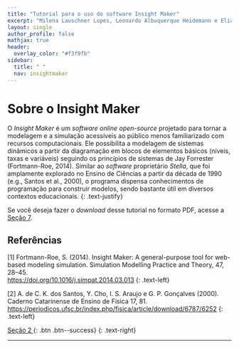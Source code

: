 ```yaml
---
title: "Tutorial para o uso do software Insight Maker"
excerpt: "Milena Lauschner Lopes, Leonardo Albuquerque Heidemann e Eliane Angela Veit"
layout: single
author_profile: false
mathjax: true
header:
  overlay_color: "#f3f9fb"
sidebar:
  title: " "
  nav: insightmaker
---
```


# Sobre o Insight Maker

O _Insight Maker_ é um _software online open-source_ projetado para tornar a modelagem e a simulação acessíveis ao público menos familiarizado com recursos computacionais. Ele possibilita a modelagem de sistemas dinâmicos a partir da diagramação em blocos de elementos básicos (níveis, taxas e variáveis) seguindo os princípios de sistemas de Jay Forrester (Fortmann-Roe, 2014). Similar ao _software_ proprietário _Stella_, que foi amplamente explorado no Ensino de Ciências a partir da década de 1990 (e.g., Santos et al., 2000), o programa dispensa conhecimentos de programação para construir modelos, sendo bastante útil em diversos contextos educacionais.
{: .text-justify}

Se você deseja fazer o _download_ desse tutorial no formato PDF, acesse a <a href="https://CREF-UFRGS.github.io/TutorialIM/assets/Tutorial_para_o_uso_do_software_Insight_Maker.pdf">Seção 7</a>.

## Referências
[1] Fortmann-Roe, S. (2014). Insight Maker: A general-purpose tool for web-based modeling
simulation. Simulation Modelling Practice and Theory, 47, 28–45.<br />
<a href="https://doi.org/10.1016/j.simpat.2014.03.013">https://doi.org/10.1016/j.simpat.2014.03.013</a>
{: .text-left}
 
[2] A. de C. K. dos Santos, Y. Cho, I. S. Araujo e G. P. Gonçalves (2000). Caderno Catarinense de
Ensino de Física 17, 81.<br />
<a href="https://periodicos.ufsc.br/index.php/fisica/article/download/6787/6252">https://periodicos.ufsc.br/index.php/fisica/article/download/6787/6252</a>
{: .text-left}

[ Seção 2 <i class="fas fa-arrow-alt-circle-right"></i>](https://CREF-UFRGS.github.io/TutorialIM/secao2/){:
.btn .btn--success}
 {: .text-right} 
________________________________________________________________________________________________________________________________________________________________________________________________________________________________________________
